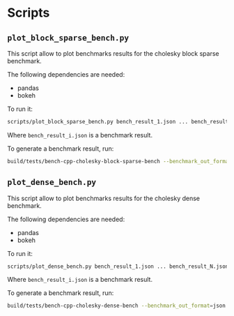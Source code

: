 # Scripts

## `plot_block_sparse_bench.py`

This script allow to plot benchmarks results for the cholesky block sparse benchmark.

The following dependencies are needed:

* pandas
* bokeh

To run it:

```bash
scripts/plot_block_sparse_bench.py bench_result_1.json ... bench_result_N.json
```

Where `bench_result_i.json` is a benchmark result.

To generate a benchmark result, run:

```bash
build/tests/bench-cpp-cholesky-block-sparse-bench --benchmark_out_format=json --benchmark_out=benchmark_result_i.json
```

## `plot_dense_bench.py`

This script allow to plot benchmarks results for the cholesky dense benchmark.

The following dependencies are needed:

* pandas
* bokeh

To run it:

```bash
scripts/plot_dense_bench.py bench_result_1.json ... bench_result_N.json
```

Where `bench_result_i.json` is a benchmark result.

To generate a benchmark result, run:

```bash
build/tests/bench-cpp-cholesky-dense-bench --benchmark_out_format=json --benchmark_out=benchmark_result_i.json
```

